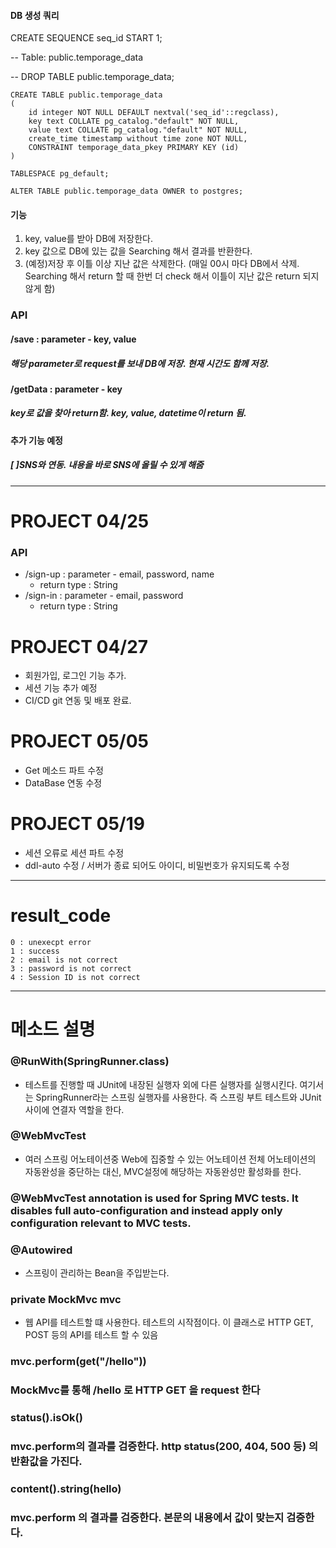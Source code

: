 #### DB 생성 쿼리  
CREATE SEQUENCE seq_id START 1; 

-- Table: public.temporage_data

-- DROP TABLE public.temporage_data;
```
CREATE TABLE public.temporage_data   
(
    id integer NOT NULL DEFAULT nextval('seq_id'::regclass),
    key text COLLATE pg_catalog."default" NOT NULL,
    value text COLLATE pg_catalog."default" NOT NULL,
    create_time timestamp without time zone NOT NULL,
    CONSTRAINT temporage_data_pkey PRIMARY KEY (id)
)

TABLESPACE pg_default;

ALTER TABLE public.temporage_data OWNER to postgres;

```

#### 기능
1. key, value를 받아 DB에 저장한다.
2. key 값으로 DB에 있는 값을 Searching 해서 결과를 반환한다.
3. (예정)저장 후 이틀 이상 지난 값은 삭제한다. 
(매일 00시 마다 DB에서 삭제. Searching 해서 return 할 때 한번 더 check 해서 이틀이 지난 값은 return 되지 않게 함)

### API
#### /save : parameter - key, value
##### 해당 parameter로 request를 보내 DB에 저장. 현재 시간도 함께 저장.
#### /getData : parameter - key
##### key로 값을 찾아 return함. key, value, datetime이 return 됨.

#### 추가 기능 예정
##### [ ]SNS와 연동. 내용을 바로 SNS에 올릴 수 있게 해줌
---

# PROJECT 04/25 
### API
- /sign-up : parameter - email, password, name 
    - return type : String 
- /sign-in : parameter - email, password 
    - return type : String

# PROJECT 04/27
- 회원가입, 로그인 기능 추가. 
- 세션 기능 추가 예정 
- CI/CD git 연동 및 배포 완료. 

# PROJECT 05/05
- Get 메소드 파트 수정
- DataBase 연동 수정

# PROJECT 05/19
- 세션 오류로 세션 파트 수정
- ddl-auto 수정 / 서버가 종료 되어도 아이디, 비밀번호가 유지되도록 수정
---

# result_code

```
0 : unexecpt error
1 : success
2 : email is not correct
3 : password is not correct
4 : Session ID is not correct 
```

---
# 메소드 설명
### @RunWith(SpringRunner.class)
- 테스트를 진행할 때 JUnit에 내장된 실행자 외에 다른 실행자를 실행시킨다.
여기서는 SpringRunner라는 스프링 실행자를 사용한다. 즉 스프링 부트 테스트와 JUnit 사이에 연결자 역할을 한다.
### @WebMvcTest
- 여러 스프링 어노테이션중 Web에 집중할 수 있는 어노테이션 전체 어노테이션의 자동완성을 중단하는 대신, MVC설정에 해당하는 자동완성만 활성화를 한다.
### @WebMvcTest annotation is used for Spring MVC tests. It disables full auto-configuration and instead apply only configuration relevant to MVC tests.
### @Autowired
- 스프링이 관리하는 Bean을 주입받는다.
### private  MockMvc mvc
- 웹 API를 테스트할 떄 사용한다. 테스트의 시작점이다. 이 클래스로 HTTP GET, POST 등의 API를 테스트 할 수 있음

### mvc.perform(get("/hello"))
### MockMvc를 통해 /hello 로 HTTP GET 을 request 한다
### status().isOk() 
### mvc.perform의 결과를 검증한다. http status(200, 404, 500 등) 의 반환값을 가진다.
### content().string(hello)
### mvc.perform 의 결과를 검증한다. 본문의 내용에서 값이 맞는지 검증한다.
